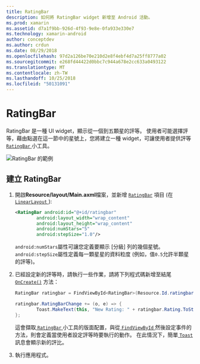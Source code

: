 ```yaml
---
title: RatingBar
description: 如何將 RatingBar widget 新增至 Android 活動。
ms.prod: xamarin
ms.assetid: d7a1f9bb-926d-4f93-9e8e-0fa933e330e7
ms.technology: xamarin-android
author: conceptdev
ms.author: crdun
ms.date: 08/29/2018
ms.openlocfilehash: 97d2a126be70e210d2e8f4ebf4d7a25ff8777a02
ms.sourcegitcommit: e268fd44422d0bbc7c944a678e2cc633a0493122
ms.translationtype: MT
ms.contentlocale: zh-TW
ms.lasthandoff: 10/25/2018
ms.locfileid: "50131091"
---
```

# <a name="ratingbar"></a>RatingBar

RatingBar 是一種 UI widget，顯示從一個到五顆星的評等。 使用者可能選擇評等，藉由點選在這一節中的星號上，您將建立一種 widget，可讓使用者提供評等[ `RatingBar` ](https://developer.xamarin.com/api/type/Android.Widget.RatingBar/)小工具。

![RatingBar 的範例](ratingbar-images/01-ratingbar.png)


## <a name="creating-a-ratingbar"></a>建立 RatingBar

1. 開啟**Resource/layout/Main.axml**檔案，並新增 [`RatingBar`](https://developer.xamarin.com/api/type/Android.Widget.RatingBar/)
   項目 (在[ `LinearLayout` ](https://developer.xamarin.com/api/type/Android.Widget.LinearLayout/)):

    ```xml
    <RatingBar android:id="@+id/ratingbar"
            android:layout_width="wrap_content"
            android:layout_height="wrap_content"
            android:numStars="5"
            android:stepSize="1.0"/>
    ```
   `android:numStars`屬性可讓您定義要顯示 [分級] 列的幾個星號。 `android:stepSize`屬性定義每一顆星星的資料粒度 (例如，值`0.5`允許半顆星的評等)。

2. 已經設定新的評等時，請執行一些作業，請將下列程式碼新增至結尾 [`OnCreate()`](https://developer.xamarin.com/api/member/Android.App.Activity.OnCreate/p/Android.OS.Bundle/Android.OS.PersistableBundle)
   方法：

    ```csharp
    RatingBar ratingbar = FindViewById<RatingBar>(Resource.Id.ratingbar);

    ratingbar.RatingBarChange += (o, e) => {
            Toast.MakeText(this, "New Rating: " + ratingbar.Rating.ToString (), ToastLength.Short).Show ();
    };
    ```

    這會擷取[ `RatingBar` ](https://developer.xamarin.com/api/type/Android.Widget.RatingBar/)小工具的版面配置，與從[ `FindViewById` ](https://developer.xamarin.com/api/member/Android.App.Activity.FindViewById/)然後設定事件的方法，則會定義當使用者設定評等時要執行的動作。 在此情況下，簡單[ `Toast` ](https://developer.xamarin.com/api/type/Android.Widget.Toast/)訊息會顯示新的評比。

3.  執行應用程式。

